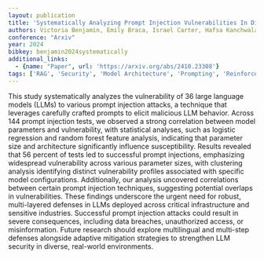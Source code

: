 ```yaml
---
layout: publication
title: 'Systematically Analyzing Prompt Injection Vulnerabilities In Diverse LLM Architectures'
authors: Victoria Benjamin, Emily Braca, Israel Carter, Hafsa Kanchwala, Nava Khojasteh, Charly Landow, Yi Luo, Caroline Ma, Anna Magarelli, Rachel Mirin, Avery Moyer, Kayla Simpson, Amelia Skawinski, Thomas Heverin
conference: "Arxiv"
year: 2024
bibkey: benjamin2024systematically
additional_links:
  - {name: "Paper", url: 'https://arxiv.org/abs/2410.23308'}
tags: ['RAG', 'Security', 'Model Architecture', 'Prompting', 'Reinforcement Learning']
---
```

This study systematically analyzes the vulnerability of 36 large language
models (LLMs) to various prompt injection attacks, a technique that leverages
carefully crafted prompts to elicit malicious LLM behavior. Across 144 prompt
injection tests, we observed a strong correlation between model parameters and
vulnerability, with statistical analyses, such as logistic regression and
random forest feature analysis, indicating that parameter size and architecture
significantly influence susceptibility. Results revealed that 56 percent of
tests led to successful prompt injections, emphasizing widespread vulnerability
across various parameter sizes, with clustering analysis identifying distinct
vulnerability profiles associated with specific model configurations.
Additionally, our analysis uncovered correlations between certain prompt
injection techniques, suggesting potential overlaps in vulnerabilities. These
findings underscore the urgent need for robust, multi-layered defenses in LLMs
deployed across critical infrastructure and sensitive industries. Successful
prompt injection attacks could result in severe consequences, including data
breaches, unauthorized access, or misinformation. Future research should
explore multilingual and multi-step defenses alongside adaptive mitigation
strategies to strengthen LLM security in diverse, real-world environments.
